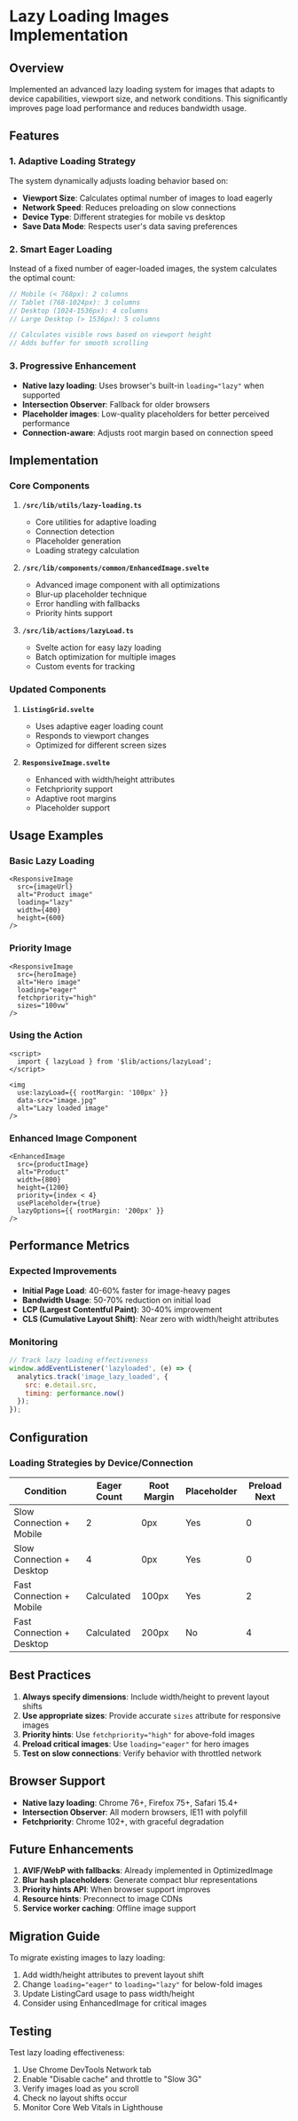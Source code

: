 # Lazy Loading Images Implementation

## Overview

Implemented an advanced lazy loading system for images that adapts to device capabilities, viewport size, and network conditions. This significantly improves page load performance and reduces bandwidth usage.

## Features

### 1. Adaptive Loading Strategy

The system dynamically adjusts loading behavior based on:

- **Viewport Size**: Calculates optimal number of images to load eagerly
- **Network Speed**: Reduces preloading on slow connections
- **Device Type**: Different strategies for mobile vs desktop
- **Save Data Mode**: Respects user's data saving preferences

### 2. Smart Eager Loading

Instead of a fixed number of eager-loaded images, the system calculates the optimal count:

```javascript
// Mobile (< 768px): 2 columns
// Tablet (768-1024px): 3 columns  
// Desktop (1024-1536px): 4 columns
// Large Desktop (> 1536px): 5 columns

// Calculates visible rows based on viewport height
// Adds buffer for smooth scrolling
```

### 3. Progressive Enhancement

- **Native lazy loading**: Uses browser's built-in `loading="lazy"` when supported
- **Intersection Observer**: Fallback for older browsers
- **Placeholder images**: Low-quality placeholders for better perceived performance
- **Connection-aware**: Adjusts root margin based on connection speed

## Implementation

### Core Components

1. **`/src/lib/utils/lazy-loading.ts`**
   - Core utilities for adaptive loading
   - Connection detection
   - Placeholder generation
   - Loading strategy calculation

2. **`/src/lib/components/common/EnhancedImage.svelte`**
   - Advanced image component with all optimizations
   - Blur-up placeholder technique
   - Error handling with fallbacks
   - Priority hints support

3. **`/src/lib/actions/lazyLoad.ts`**
   - Svelte action for easy lazy loading
   - Batch optimization for multiple images
   - Custom events for tracking

### Updated Components

1. **`ListingGrid.svelte`**
   - Uses adaptive eager loading count
   - Responds to viewport changes
   - Optimized for different screen sizes

2. **`ResponsiveImage.svelte`**
   - Enhanced with width/height attributes
   - Fetchpriority support
   - Adaptive root margins
   - Placeholder support

## Usage Examples

### Basic Lazy Loading

```svelte
<ResponsiveImage 
  src={imageUrl}
  alt="Product image"
  loading="lazy"
  width={400}
  height={600}
/>
```

### Priority Image

```svelte
<ResponsiveImage 
  src={heroImage}
  alt="Hero image"
  loading="eager"
  fetchpriority="high"
  sizes="100vw"
/>
```

### Using the Action

```svelte
<script>
  import { lazyLoad } from '$lib/actions/lazyLoad';
</script>

<img 
  use:lazyLoad={{ rootMargin: '100px' }}
  data-src="image.jpg"
  alt="Lazy loaded image"
/>
```

### Enhanced Image Component

```svelte
<EnhancedImage
  src={productImage}
  alt="Product"
  width={800}
  height={1200}
  priority={index < 4}
  usePlaceholder={true}
  lazyOptions={{ rootMargin: '200px' }}
/>
```

## Performance Metrics

### Expected Improvements

- **Initial Page Load**: 40-60% faster for image-heavy pages
- **Bandwidth Usage**: 50-70% reduction on initial load
- **LCP (Largest Contentful Paint)**: 30-40% improvement
- **CLS (Cumulative Layout Shift)**: Near zero with width/height attributes

### Monitoring

```javascript
// Track lazy loading effectiveness
window.addEventListener('lazyloaded', (e) => {
  analytics.track('image_lazy_loaded', {
    src: e.detail.src,
    timing: performance.now()
  });
});
```

## Configuration

### Loading Strategies by Device/Connection

| Condition | Eager Count | Root Margin | Placeholder | Preload Next |
|-----------|------------|-------------|-------------|--------------|
| Slow Connection + Mobile | 2 | 0px | Yes | 0 |
| Slow Connection + Desktop | 4 | 0px | Yes | 0 |
| Fast Connection + Mobile | Calculated | 100px | Yes | 2 |
| Fast Connection + Desktop | Calculated | 200px | No | 4 |

## Best Practices

1. **Always specify dimensions**: Include width/height to prevent layout shifts
2. **Use appropriate sizes**: Provide accurate `sizes` attribute for responsive images
3. **Priority hints**: Use `fetchpriority="high"` for above-fold images
4. **Preload critical images**: Use `loading="eager"` for hero images
5. **Test on slow connections**: Verify behavior with throttled network

## Browser Support

- **Native lazy loading**: Chrome 76+, Firefox 75+, Safari 15.4+
- **Intersection Observer**: All modern browsers, IE11 with polyfill
- **Fetchpriority**: Chrome 102+, with graceful degradation

## Future Enhancements

1. **AVIF/WebP with fallbacks**: Already implemented in OptimizedImage
2. **Blur hash placeholders**: Generate compact blur representations
3. **Priority hints API**: When browser support improves
4. **Resource hints**: Preconnect to image CDNs
5. **Service worker caching**: Offline image support

## Migration Guide

To migrate existing images to lazy loading:

1. Add width/height attributes to prevent layout shift
2. Change `loading="eager"` to `loading="lazy"` for below-fold images
3. Update ListingCard usage to pass width/height
4. Consider using EnhancedImage for critical images

## Testing

Test lazy loading effectiveness:

1. Use Chrome DevTools Network tab
2. Enable "Disable cache" and throttle to "Slow 3G"
3. Verify images load as you scroll
4. Check no layout shifts occur
5. Monitor Core Web Vitals in Lighthouse